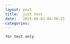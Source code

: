 ```yaml
---
layout: post     
title:  just test    
date:   2015-06-02 04:30:11
categories:     
---  
```



	for test only